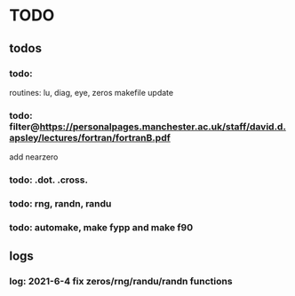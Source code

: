 # TODO

## todos

### todo: 
routines: lu, diag, eye, zeros
makefile update

### todo: filter@https://personalpages.manchester.ac.uk/staff/david.d.apsley/lectures/fortran/fortranB.pdf
add nearzero

### todo: .dot. .cross.
### todo: rng, randn, randu
### todo: automake, make fypp and make f90

## logs

### log: 2021-6-4 fix zeros/rng/randu/randn functions
